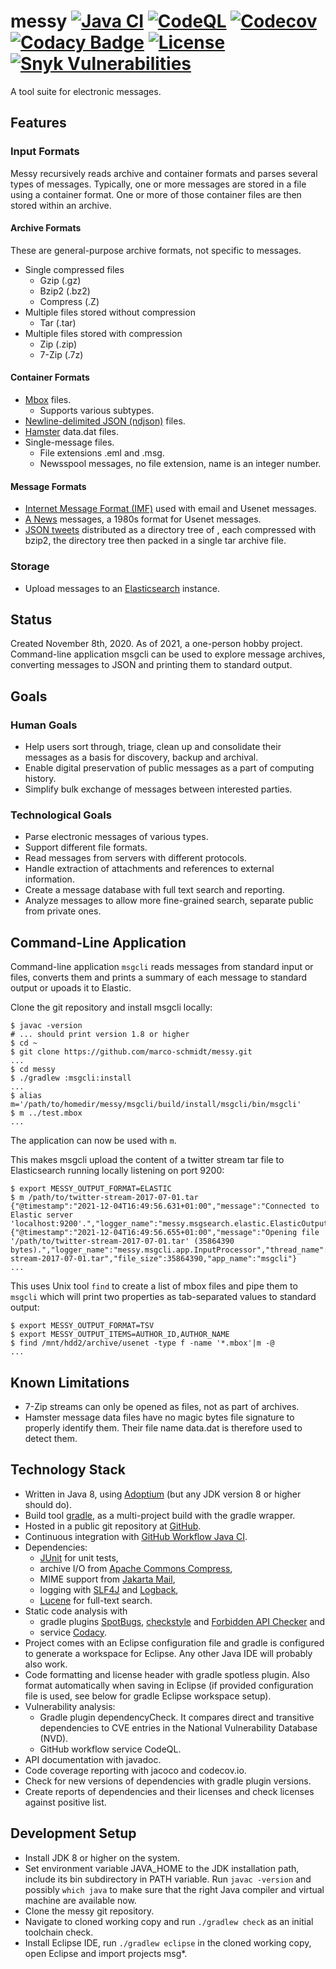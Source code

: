 # messy [![Java CI](https://github.com/marco-schmidt/messy/workflows/Java%20CI/badge.svg)](https://github.com/marco-schmidt/messy/actions?query=workflow%3A%22Java+CI%22)  [![CodeQL](https://github.com/marco-schmidt/messy/workflows/CodeQL/badge.svg)](https://github.com/marco-schmidt/messy/actions?query=workflow%3ACodeQL) [![Codecov](https://codecov.io/gh/marco-schmidt/messy/branch/master/graphs/badge.svg?branch=master)](https://codecov.io/gh/marco-schmidt/messy) [![Codacy Badge](https://app.codacy.com/project/badge/Grade/ca8ac2c8c93748b5a6f659de8189294e)](https://www.codacy.com/gh/marco-schmidt/messy/dashboard?utm_source=github.com&amp;utm_medium=referral&amp;utm_content=marco-schmidt/messy&amp;utm_campaign=Badge_Grade) [![License](https://img.shields.io/badge/License-Apache%202.0-blue.svg)](https://opensource.org/licenses/Apache-2.0) [![Snyk Vulnerabilities](https://snyk.io/test/github/marco-schmidt/messy/badge.svg?targetFile=build.gradle)](https://snyk.io/test/github/marco-schmidt/messy?targetFile=build.gradle)

A tool suite for electronic messages.

## Features

### Input Formats

Messy recursively reads archive and container formats and parses several types of messages. Typically, one or more messages are stored in a file using a container format. One or more of those container files are then stored within an archive.

#### Archive Formats

These are general-purpose archive formats, not specific to messages.
* Single compressed files
    * Gzip (.gz)
    * Bzip2 (.bz2)
    * Compress (.Z)
* Multiple files stored without compression
    * Tar (.tar)
* Multiple files stored with compression
    * Zip (.zip)
    * 7-Zip (.7z)

#### Container Formats

* [Mbox](https://en.wikipedia.org/wiki/Mbox) files.
    * Supports various subtypes.
* [Newline-delimited JSON (ndjson)](http://ndjson.org/) files.
* [Hamster](https://de.wikipedia.org/wiki/Hamster_(Software)) data.dat files.
* Single-message files.
     * File extensions .eml and .msg.
     * Newsspool messages, no file extension, name is an integer number.

#### Message Formats

* [Internet Message Format (IMF)](https://en.wikipedia.org/wiki/Email#Message_format) used with email and Usenet messages.
* [A News](https://en.wikipedia.org/wiki/A_News) messages, a 1980s format for Usenet messages.
* [JSON tweets](https://developer.twitter.com/en/docs/twitter-api/v1/data-dictionary/overview) distributed as a directory tree of , each compressed with bzip2, the directory tree then packed in a single tar archive file.

### Storage

* Upload messages to an [Elasticsearch](https://github.com/elastic/elasticsearch) instance.

## Status

Created November 8th, 2020.
As of 2021, a one-person hobby project.
Command-line application msgcli can be used to explore message archives, converting messages to JSON and printing them to standard output. 

## Goals

### Human Goals

* Help users sort through, triage, clean up and consolidate their messages as a basis for discovery, backup and archival.
* Enable digital preservation of public messages as a part of computing history.
* Simplify bulk exchange of messages between interested parties.

### Technological Goals

* Parse electronic messages of various types.
* Support different file formats.
* Read messages from servers with different protocols.
* Handle extraction of attachments and references to external information.
* Create a message database with full text search and reporting.
* Analyze messages to allow more fine-grained search, separate public from private ones.

## Command-Line Application

Command-line application ``msgcli`` reads messages from standard input or files, converts them and prints a summary of each message to standard output or upoads it to Elastic.

Clone the git repository and install msgcli locally:
```shell
$ javac -version
# ... should print version 1.8 or higher
$ cd ~
$ git clone https://github.com/marco-schmidt/messy.git
...
$ cd messy
$ ./gradlew :msgcli:install
...
$ alias m='/path/to/homedir/messy/msgcli/build/install/msgcli/bin/msgcli'
$ m ../test.mbox
...
```
The application can now be used with ``m``.

This makes msgcli upload the content of a twitter stream tar file to Elasticsearch running locally listening on port 9200:
```shell
$ export MESSY_OUTPUT_FORMAT=ELASTIC
$ m /path/to/twitter-stream-2017-07-01.tar
{"@timestamp":"2021-12-04T16:49:56.631+01:00","message":"Connected to Elastic server 'localhost:9200'.","logger_name":"messy.msgsearch.elastic.ElasticOutputProcessor","thread_name":"main","level":"INFO","level_value":20000,"server_type":"Elastic","host":"localhost","port":9200,"app_name":"msgcli"}
{"@timestamp":"2021-12-04T16:49:56.655+01:00","message":"Opening file '/path/to/twitter-stream-2017-07-01.tar' (35864390 bytes).","logger_name":"messy.msgcli.app.InputProcessor","thread_name":"main","level":"INFO","level_value":20000,"file_name":"/path/to/twitter-stream-2017-07-01.tar","file_size":35864390,"app_name":"msgcli"}
...
```
This uses Unix tool ``find`` to create a list of mbox files and pipe them to ``msgcli`` which will print two properties as tab-separated values to standard output:
```shell
$ export MESSY_OUTPUT_FORMAT=TSV
$ export MESSY_OUTPUT_ITEMS=AUTHOR_ID,AUTHOR_NAME
$ find /mnt/hdd2/archive/usenet -type f -name '*.mbox'|m -@
...
```

## Known Limitations

* 7-Zip streams can only be opened as files, not as part of archives.
* Hamster message data files have no magic bytes file signature to properly identify them. Their file name data.dat is therefore used to detect them.

## Technology Stack

* Written in Java 8, using [Adoptium](https://adoptium.net) (but any JDK version 8 or higher should do).
* Build tool [gradle](https://gradle.org/), as a multi-project build with the gradle wrapper.
* Hosted in a public git repository at [GitHub](https://github.com/).
* Continuous integration with [GitHub Workflow Java CI](https://docs.github.com/en/actions/automating-builds-and-tests/building-and-testing-java-with-gradle).
* Dependencies:
    * [JUnit](https://junit.org/) for unit tests,
    * archive I/O from [Apache Commons Compress](https://commons.apache.org/proper/commons-compress/),
    * MIME support from [Jakarta Mail](https://eclipse-ee4j.github.io/mail/),
    * logging with [SLF4J](http://www.slf4j.org) and [Logback](http://logback.qos.ch),
    * [Lucene](https://lucene.apache.org) for full-text search.
* Static code analysis with
    * gradle plugins [SpotBugs](https://spotbugs.readthedocs.io/en/stable/gradle.html), [checkstyle](https://docs.gradle.org/current/userguide/checkstyle_plugin.html) and [Forbidden API Checker](https://plugins.gradle.org/plugin/de.thetaphi.forbiddenapis) and
    * service [Codacy](https://app.codacy.com/gh/marco-schmidt/messy/issues).
* Project comes with an Eclipse configuration file and gradle is configured to generate a workspace for Eclipse. Any other Java IDE will probably also work.
* Code formatting and license header with gradle spotless plugin. Also format automatically when saving in Eclipse (if provided configuration file is used, see below for gradle Eclipse workspace setup).
* Vulnerability analysis:
    * Gradle plugin dependencyCheck. It compares direct and transitive dependencies to CVE entries in the National Vulnerability Database (NVD).
    * GitHub workflow service CodeQL.
* API documentation with javadoc.
* Code coverage reporting with jacoco and codecov.io.
* Check for new versions of dependencies with gradle plugin versions.
* Create reports of dependencies and their licenses and check licenses against positive list.

## Development Setup

* Install JDK 8 or higher on the system.
* Set environment variable JAVA_HOME to the JDK installation path, include its bin subdirectory in PATH variable. Run ``javac -version`` and possibly ``which java`` to make sure that the right Java compiler and virtual machine are available now.
* Clone the messy git repository.
* Navigate to cloned working copy and run ``./gradlew check`` as an initial toolchain check.
* Install Eclipse IDE, run ``./gradlew eclipse`` in the cloned working copy, open Eclipse and import projects msg*.
